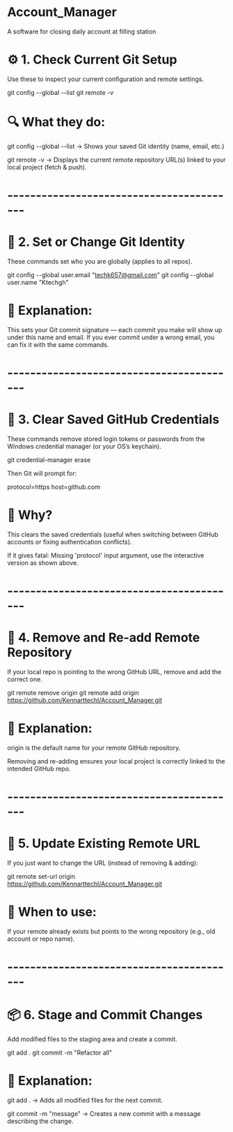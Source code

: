 # Account_Manager
A software for closing daily account at filling station



# ⚙️ 1. Check Current Git Setup

Use these to inspect your current configuration and remote settings.

git config --global --list
git remote -v


# 🔍 What they do:

git config --global --list → Shows your saved Git identity (name, email, etc.)

git remote -v → Displays the current remote repository URL(s) linked to your local project (fetch & push).
# -----------------------------------------


# 👤 2. Set or Change Git Identity

These commands set who you are globally (applies to all repos).


git config --global user.email "techk657@gmail.com"
git config --global user.name "Ktechgh"



# 🧠 Explanation:
This sets your Git commit signature — each commit you make will show up under this name and email.
If you ever commit under a wrong email, you can fix it with the same commands.
# -----------------------------------------


# 🔐 3. Clear Saved GitHub Credentials

These commands remove stored login tokens or passwords from the Windows credential manager (or your OS’s keychain).

git credential-manager erase


Then Git will prompt for:

protocol=https
host=github.com


# 🧠 Why?

This clears the saved credentials (useful when switching between GitHub accounts or fixing authentication conflicts).

If it gives fatal: Missing 'protocol' input argument, use the interactive version as shown above.
# -----------------------------------------


# 🔗 4. Remove and Re-add Remote Repository

If your local repo is pointing to the wrong GitHub URL, remove and add the correct one.

git remote remove origin
git remote add origin https://github.com/Kennarttechl/Account_Manager.git


# 🧠 Explanation:

origin is the default name for your remote GitHub repository.

Removing and re-adding ensures your local project is correctly linked to the intended GitHub repo.
# -----------------------------------------


# 🔄 5. Update Existing Remote URL

If you just want to change the URL (instead of removing & adding):

git remote set-url origin https://github.com/Kennarttechl/Account_Manager.git


# 🧠 When to use:
If your remote already exists but points to the wrong repository (e.g., old account or repo name).
# -----------------------------------------


# 📦 6. Stage and Commit Changes

Add modified files to the staging area and create a commit.

git add .
git commit -m "Refactor all"


# 🧠 Explanation:

git add . → Adds all modified files for the next commit.

git commit -m "message" → Creates a new commit with a message describing the change.
